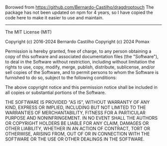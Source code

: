 Borowed from https://github.com/Bernardo-Castilho/dragdroptouch
The package has not been updated on npm for 4 years, so I have copied the code here to make it easier to use
and maintain.

---

The MIT License (MIT)

Copyright (c) 2016-2024 Bernardo Castilho
Copyright (c) 2024 Pomax

Permission is hereby granted, free of charge, to any person obtaining a copy
of this software and associated documentation files (the "Software"), to deal
in the Software without restriction, including without limitation the rights
to use, copy, modify, merge, publish, distribute, sublicense, and/or sell
copies of the Software, and to permit persons to whom the Software is
furnished to do so, subject to the following conditions:

The above copyright notice and this permission notice shall be included in all
copies or substantial portions of the Software.

THE SOFTWARE IS PROVIDED "AS IS", WITHOUT WARRANTY OF ANY KIND, EXPRESS OR
IMPLIED, INCLUDING BUT NOT LIMITED TO THE WARRANTIES OF MERCHANTABILITY,
FITNESS FOR A PARTICULAR PURPOSE AND NONINFRINGEMENT. IN NO EVENT SHALL THE
AUTHORS OR COPYRIGHT HOLDERS BE LIABLE FOR ANY CLAIM, DAMAGES OR OTHER
LIABILITY, WHETHER IN AN ACTION OF CONTRACT, TORT OR OTHERWISE, ARISING FROM,
OUT OF OR IN CONNECTION WITH THE SOFTWARE OR THE USE OR OTHER DEALINGS IN THE
SOFTWARE.
